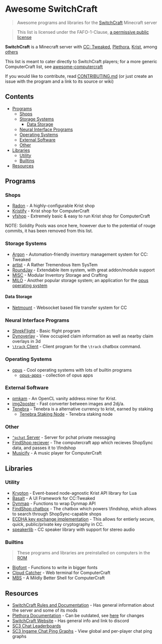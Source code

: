 # Awesome SwitchCraft

> Awesome programs and libraries for the [SwitchCraft](https://sc3.io/) Minecraft server

> This list is licensed under the FAFO-1-Clause, [a permissive public license](https://github.com/aspen-reeves/FAFO-PL)

**SwitchCraft** is a Minecraft server with [CC: Tweaked](https://github.com/cc-tweaked/CC-Tweaked), [Plethora](https://github.com/SwitchCraftCC/Plethora-Fabric), [Krist](https://github.com/tmpim/Krist), among [others](https://github.com/SwitchCraftCC)

This list is meant to cater directly to SwitchCraft players; for a more generic ComputerCraft list, see [awesome-computercraft](https://github.com/tomodachi94/awesome-computercraft)

If you would like to contribute, read [CONTRIBUTING.md](./CONTRIBUTING.md) (or just create an issue with the program and a link to its source or wiki)

## Contents

- [Programs](#programs)
  - [Shops](#shops)
  - [Storage Systems](#storage-systems)
    - [Data Storage](#data-storage)
  - [Neural Interface Programs](#neural-interface-programs)
  - [Operating Systems](#operating-systems)
  - [External Software](#external-software)
  - [Other](#other)
- [Libraries](#libraries)
  - [Utility](#utility)
  - [Builtins](#builtins)
- [Resources](#resources)

## Programs

### Shops

- [Radon](https://github.com/Allymonies/Radon) - A highly-configurable Krist shop
- [Kristify](https://github.com/Kristify/Kristify) - Krist shop for ComputerCraft
- [yfshop](https://github.com/yourfriendoss/yfshop) - Extremely basic & easy to run Krist shop for ComputerCraft


NOTE: Solidity Pools was once here, however due to the potential of rouge commits, it has been removed from this list.

### Storage Systems

- [Argon](https://github.com/Allymonies/Argon) - Automation-friendly inventory management system for CC: Tweaked
- [artist](https://github.com/SquidDev-CC/artist) - A Rather Tremendous Item SysTem
- [RoundJay](https://github.com/hugeblank/RoundJay) - Extendable item system, with great addon/module support
- [MISC](https://github.com/MasonGulu/CC-MISC) - Modular Inventory Storage and Crafting
- [MILO](https://github.com/kepler155c/opus-apps/tree/develop-1.8/milo) - Another popular storage system; an application for the [opus operating system](#operating-systems)

#### Data Storage

- [Netmount](https://github.com/tmpim/netmountcc) - Websocket based file transfer system for CC

### Neural Interface Programs

- [ShrekFlight](https://p.sc3.io/t6ZRrJutrN) - Basic flight program
- [Dynoverlay](https://p.sc3.io/EcMBeGtp7K) - View occupied claim information as well as nearby claim overlays in 3d
- [`\track` Client](https://p.sc3.io/wMnaMhYrWe) - Client program for the `\track` chatbox command.

### Operating Systems

- [opus](https://github.com/kepler155c/opus) - Cool operating systems with lots of builtin programs
  - [opus-apps](https://github.com/kepler155c/opus-apps) - collection of opus apps

### External Software

- [pmkam](https://github.com/migeyel/pmkam) - An OpenCL vanity address miner for Krist.
- [img2poster](https://github.com/PatriikPlays/img2poster) - Fast converter between images and 2dj/a.
- [Tenebra](https://github.com/Allymonies/Tenebra) - Tenebra is a alternative currency to krist, earned by staking
  - [Tenebra Staking Node](https://github.com/Allymonies/tenebrastakingnode) - Tenebra staking node

### Other

- [`^pchat` Server](https://p.sc3.io/AcyUGmkyM7) - Server for pchat private messaging
- [FindShop reciever](https://github.com/slimit75/fs-reciever) - The computercraft app which recieves ShopSync data, and passes it to \findshop
- [Musicify](https://github.com/knijn/musicify) - A music player for ComputerCraft

## Libraries

### Utility

- [Krypton](https://github.com/Allymonies/Krypton) - Event-based node-agnostic Krist API library for Lua
- [Basalt](https://github.com/Pyroxenium/Basalt) - A UI Framework for CC:Tweaked
- [Dynmap](https://p.sc3.io/hxHMUvEx8y) - Functions to wrap Dynmap API
- [FindShop chatbox](https://github.com/slimit75/findshop) - The chatbox which powers \findshop, which allows to search through ShopSync-capable shops
- [ECDHA key exchange implementation](https://www.computercraft.info/forums2/index.php?/topic/29803-elliptic-curve-cryptography/) - This allows for entierly secure, quick, public/private key cryptography in CC.
- [speakerlib](https://github.com/throughthefog/speakerlib) - CC speaker library with support for stereo audio

### Builtins

> These programs and libraries are preinstalled on computers in the [ROM](https://docs.sc3.io/faq/rom.html)

- [Bigfont](https://pastebin.com/3LfWxRWh) - Functions to write in bigger fonts
- [Cloud Catcher](https://cloud-catcher.squiddev.cc/) - Web terminal for ComputerCraft
- [MBS](https://github.com/SquidDev-CC/mbs) - A Mildly Better Shell for ComputerCraft

## Resources

- [SwitchCraft Rules and Documentation](https://docs.sc3.io/) - Has general information about the server and some of its mods
- [Plethora Documentation](https://plethora.madefor.cc/) - Can be outdated, see [here](https://docs.sc3.io/whats-new/plethora.html) for changes
- [SwitchCraft Website](https://sc3.io) - Has general info and link to discord
- [SC3 Chat Leaderboards](https://leaderboard.yourfriend.lol/)
- [SC3 Ingame Chat Ping Graphs](https://forged.phd/scpings/) - View global and per-player chat ping graphs
